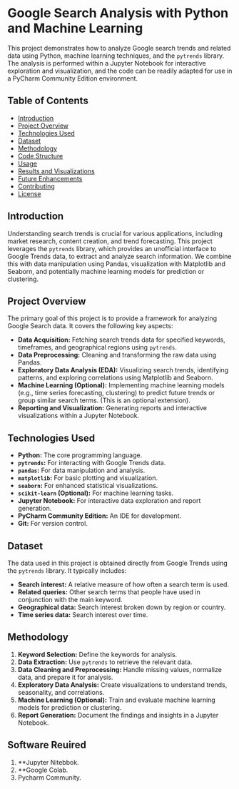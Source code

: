 # Google Search Analysis with Python and Machine Learning

This project demonstrates how to analyze Google search trends and related data using Python, machine learning techniques, and the `pytrends` library.  The analysis is performed within a Jupyter Notebook for interactive exploration and visualization, and the code can be readily adapted for use in a PyCharm Community Edition environment.

## Table of Contents

- [Introduction](#introduction)
- [Project Overview](#project-overview)
- [Technologies Used](#technologies-used)
- [Dataset](#dataset)
- [Methodology](#methodology)
- [Code Structure](#code-structure)
- [Usage](#usage)
- [Results and Visualizations](#results-and-visualizations)
- [Future Enhancements](#future-enhancements)
- [Contributing](#contributing)
- [License](#license)

## Introduction

Understanding search trends is crucial for various applications, including market research, content creation, and trend forecasting. This project leverages the `pytrends` library, which provides an unofficial interface to Google Trends data, to extract and analyze search information.  We combine this with data manipulation using Pandas, visualization with Matplotlib and Seaborn, and potentially machine learning models for prediction or clustering.

## Project Overview

The primary goal of this project is to provide a framework for analyzing Google Search data.  It covers the following key aspects:

* **Data Acquisition:** Fetching search trends data for specified keywords, timeframes, and geographical regions using `pytrends`.
* **Data Preprocessing:** Cleaning and transforming the raw data using Pandas.
* **Exploratory Data Analysis (EDA):** Visualizing search trends, identifying patterns, and exploring correlations using Matplotlib and Seaborn.
* **Machine Learning (Optional):**  Implementing machine learning models (e.g., time series forecasting, clustering) to predict future trends or group similar search terms.  (This is an optional extension).
* **Reporting and Visualization:**  Generating reports and interactive visualizations within a Jupyter Notebook.

## Technologies Used

* **Python:** The core programming language.
* **`pytrends`:**  For interacting with Google Trends data.
* **`pandas`:** For data manipulation and analysis.
* **`matplotlib`:** For basic plotting and visualization.
* **`seaborn`:** For enhanced statistical visualizations.
* **`scikit-learn` (Optional):** For machine learning tasks.
* **Jupyter Notebook:** For interactive data exploration and report generation.
* **PyCharm Community Edition:**  An IDE for development.
* **Git:** For version control.

## Dataset

The data used in this project is obtained directly from Google Trends using the `pytrends` library.  It typically includes:

* **Search interest:**  A relative measure of how often a search term is used.
* **Related queries:**  Other search terms that people have used in conjunction with the main keyword.
* **Geographical data:** Search interest broken down by region or country.
* **Time series data:** Search interest over time.

## Methodology

1. **Keyword Selection:** Define the keywords for analysis.
2. **Data Extraction:** Use `pytrends` to retrieve the relevant data.
3. **Data Cleaning and Preprocessing:** Handle missing values, normalize data, and prepare it for analysis.
4. **Exploratory Data Analysis:** Create visualizations to understand trends, seasonality, and correlations.
5. **Machine Learning (Optional):** Train and evaluate machine learning models for prediction or clustering.
6. **Report Generation:** Document the findings and insights in a Jupyter Notebook.

## Software Reuired
1. **Jupyter Nitebbok.
2. **Google Colab.
3. Pycharm Community.
